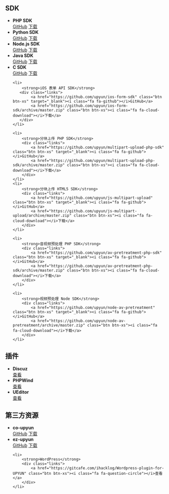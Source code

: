 <h2 id="sdk">SDK</h2>

<ul class="list-unstyled list-inline clearfix">
    <li>
        <strong>PHP SDK</strong>
        <div class="links">
            <a href="https://github.com/upyun/php-sdk" class="btn btn-xs" target="_blank"><i class="fa fa-github"></i>GitHub</a>
            <a href="https://github.com/upyun/php-sdk/archive/master.zip" class="btn btn-xs"><i class="fa fa-cloud-download"></i>下载</a>
        </div>
    </li>
    <li>
        <strong>Python SDK</strong>
        <div class="links">
            <a href="https://github.com/upyun/python-sdk" class="btn btn-xs" target="_blank"><i class="fa fa-github"></i>GitHub</a>
            <a href="https://github.com/upyun/python-sdk/archive/master.zip" class="btn btn-xs"><i class="fa fa-cloud-download"></i>下载</a>
        </div>
    </li>
    <li>
        <strong>Node.js SDK</strong>
        <div class="links">
            <a href="https://github.com/upyun/node-upyun" class="btn btn-xs" target="_blank"><i class="fa fa-github"></i>GitHub</a>
            <a href="https://github.com/upyun/node-upyun/archive/master.zip" class="btn btn-xs"><i class="fa fa-cloud-download"></i>下载</a>
        </div>
    </li>
    <li>
        <strong>Java SDK</strong>
        <div class="links">
            <a href="https://github.com/upyun/java-sdk" class="btn btn-xs" target="_blank"><i class="fa fa-github"></i>GitHub</a>
            <a href="https://github.com/upyun/java-sdk/archive/master.zip" class="btn btn-xs"><i class="fa fa-cloud-download"></i>下载</a>
        </div>
    </li>
    <li>
        <strong>C SDK</strong>
       <div class="links">
            <a href="https://github.com/upyun/c-sdk" class="btn btn-xs" target="_blank"><i class="fa fa-github"></i>GitHub</a>
            <a href="https://github.com/upyun/c-sdk/archive/master.zip" class="btn btn-xs"><i class="fa fa-cloud-download"></i>下载</a>
       </div>
    </li>

    <li>
        <strong>iOS 表单 API SDK</strong>
       <div class="links">
            <a href="https://github.com/upyun/ios-form-sdk" class="btn btn-xs" target="_blank"><i class="fa fa-github"></i>GitHub</a>
            <a href="https://github.com/upyun/ios-form-sdk/archive/master.zip" class="btn btn-xs"><i class="fa fa-cloud-download"></i>下载</a>
       </div>
    </li>

    <li>
        <strong>分块上传 PHP SDK</strong>
        <div class="links">
            <a href="https://github.com/upyun/multipart-upload-php-sdk" class="btn btn-xs" target="_blank"><i class="fa fa-github"></i>GitHub</a>
            <a href="https://github.com/upyun/multipart-upload-php-sdk/archive/master.zip" class="btn btn-xs"><i class="fa fa-cloud-download"></i>下载</a>
        </div>
    </li>
    <li>
        <strong>分块上传 HTML5 SDK</strong>
        <div class="links">
            <a href="https://github.com/upyun/js-multipart-upload" class="btn btn-xs" target="_blank"><i class="fa fa-github"></i>GitHub</a>
            <a href="https://github.com/upyun/js-multipart-upload/archive/master.zip" class="btn btn-xs"><i class="fa fa-cloud-download"></i>下载</a>
        </div>
    </li>

    <li>
        <strong>音视频预处理 PHP SDK</strong>
        <div class="links">
            <a href="https://github.com/upyun/av-pretreatment-php-sdk" class="btn btn-xs" target="_blank"><i class="fa fa-github"></i>GitHub</a>
            <a href="https://github.com/upyun/av-pretreatment-php-sdk/archive/master.zip" class="btn btn-xs"><i class="fa fa-cloud-download"></i>下载</a>
        </div>
    </li>

    <li>
        <strong>视频预处理 Node SDK</strong>
        <div class="links">
            <a href="https://github.com/upyun/node-av-pretreatment" class="btn btn-xs" target="_blank"><i class="fa fa-github"></i>GitHub</a>
            <a href="https://github.com/upyun/node-av-pretreatment/archive/master.zip" class="btn btn-xs"><i class="fa fa-cloud-download"></i>下载</a>
        </div>
    </li>
</ul>


<h2 id="plugin">插件</h2>

<ul class="list-unstyled list-inline clearfix">
    <li>
        <strong>Discuz</strong>
        <div class="links">
            <a href="/misc/discuz/" class="btn btn-xs"><i class="fa fa-question-circle"></i>查看</a>
        </div>
    </li>
    <li>
        <strong>PHPWind</strong>
        <div class="links">
            <a href="/misc/phpwind/" class="btn btn-xs"><i class="fa fa-question-circle"></i>查看</a>
        </div>
    </li>
    <li>
        <strong>UEditor</strong>
        <div class="links">
            <a href="/misc/ueditor/" class="btn btn-xs"><i class="fa fa-question-circle"></i>查看</a>
        </div>
    </li>
</ul>


<h2 id="third-party">第三方资源</h2>
<ul class="list-unstyled list-inline clearfix">
    <li>
        <strong>co-upyun</strong>
        <div class="links">
            <a href="https://github.com/lisposter/co-upyun" class="btn btn-xs" target="_blank"><i class="fa fa-github"></i>GitHub</a>
            <a href="https://github.com/lisposter/co-upyun/archive/master.zip" class="btn btn-xs"><i class="fa fa-cloud-download"></i>下载</a>
        </div>
    </li>
    <li>
        <strong>ez-upyun</strong>
        <div class="links">
            <a href="https://github.com/XadillaX/ez-upyun" class="btn btn-xs" target="_blank"><i class="fa fa-github"></i>GitHub</a>
            <a href="https://github.com/XadillaX/ez-upyun/archive/master.zip" class="btn btn-xs"><i class="fa fa-cloud-download"></i>下载</a>
        </div>
    </li>

    <li>
        <strong>WordPress</strong>
        <div class="links">
            <a href="https://gitcafe.com/ihacklog/Wordpress-plugin-for-UPYUN" class="btn btn-xs"><i class="fa fa-question-circle"></i>查看</a>
        </div>
    </li>
</ul>

